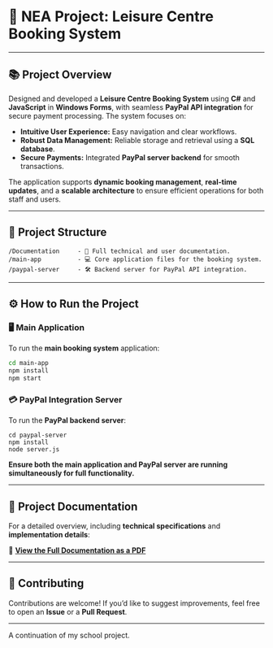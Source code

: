 # 🏸 **NEA Project: Leisure Centre Booking System**

---

## 📚 **Project Overview**

Designed and developed a **Leisure Centre Booking System** using **C#** and **JavaScript** in **Windows Forms**, with seamless **PayPal API integration** for secure payment processing. The system focuses on:

- **Intuitive User Experience:** Easy navigation and clear workflows.
- **Robust Data Management:** Reliable storage and retrieval using a **SQL database**.
- **Secure Payments:** Integrated **PayPal server backend** for smooth transactions.

The application supports **dynamic booking management**, **real-time updates**, and a **scalable architecture** to ensure efficient operations for both staff and users.

---

## 📂 **Project Structure**

```
/Documentation     - 📄 Full technical and user documentation.
/main-app          - 💻 Core application files for the booking system.
/paypal-server     - 🛠️ Backend server for PayPal API integration.

```

---

## ⚙️ **How to Run the Project**

### 🖥️ **Main Application**

To run the **main booking system** application:

```bash
cd main-app
npm install
npm start

```

### 💳 **PayPal Integration Server**

To run the **PayPal backend server**:

```
cd paypal-server
npm install
node server.js

```

**Ensure both the main application and PayPal server are running simultaneously for full functionality.**

---

## 📄 **Project Documentation**

For a detailed overview, including **technical specifications** and **implementation details**:

📄 [**View the Full Documentation as a PDF**](https://github.com/tu5h/NEA/blob/main/Documentation/nea%20github.pdf)


---

## 🤝 **Contributing**

Contributions are welcome! If you’d like to suggest improvements, feel free to open an **Issue** or a **Pull Request**.

---

A continuation of my school project.
